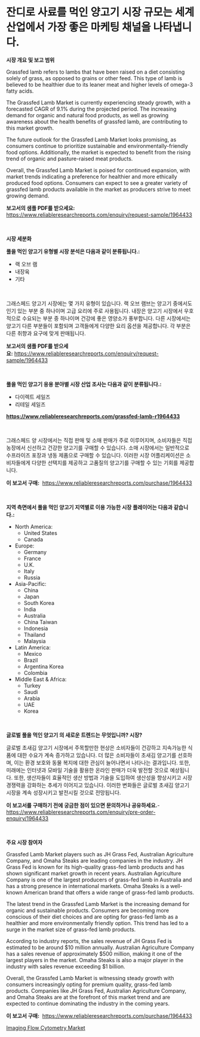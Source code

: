 <p><h1>잔디로 사료를 먹인 양고기 시장 규모는 세계 산업에서 가장 좋은 마케팅 채널을 나타냅니다.</h1></p><p><strong>시장 개요 및 보고 범위</strong></p>
<p><p>Grassfed lamb refers to lambs that have been raised on a diet consisting solely of grass, as opposed to grains or other feed. This type of lamb is believed to be healthier due to its leaner meat and higher levels of omega-3 fatty acids.</p><p>The Grassfed Lamb Market is currently experiencing steady growth, with a forecasted CAGR of 9.1% during the projected period. The increasing demand for organic and natural food products, as well as growing awareness about the health benefits of grassfed lamb, are contributing to this market growth.</p><p>The future outlook for the Grassfed Lamb Market looks promising, as consumers continue to prioritize sustainable and environmentally-friendly food options. Additionally, the market is expected to benefit from the rising trend of organic and pasture-raised meat products.</p><p>Overall, the Grassfed Lamb Market is poised for continued expansion, with market trends indicating a preference for healthier and more ethically produced food options. Consumers can expect to see a greater variety of grassfed lamb products available in the market as producers strive to meet growing demand.</p></p>
<p><strong>보고서의 샘플 PDF를 받으세요:</strong> <a href="https://www.reliableresearchreports.com/enquiry/request-sample/1964433">https://www.reliableresearchreports.com/enquiry/request-sample/1964433</a></p>
<p>&nbsp;</p>
<p><strong>시장 세분화</strong></p>
<p><strong>풀을 먹인 양고기 유형별 시장 분석은 다음과 같이 분류됩니다.:</strong></p>
<p><ul><li>랙 오브 램</li><li>내장육</li><li>기타</li></ul></p>
<p>&nbsp;</p>
<p><p>그래스페드 양고기 시장에는 몇 가지 유형이 있습니다. 랙 오브 램브는 양고기 중에서도 인기 있는 부분 중 하나이며 고급 요리에 주로 사용됩니다. 내장은 양고기 시장에서 우호적으로 수요되는 부분 중 하나이며 건강에 좋은 영양소가 풍부합니다. 다른 시장에서는 양고기 다른 부분들이 포함되며 고객들에게 다양한 요리 옵션을 제공합니다. 각 부분은 다른 취향과 요구에 맞게 판매됩니다.</p></p>
<p><strong>보고서의 샘플 PDF를 받으세요:</strong>&nbsp;<a href="https://www.reliableresearchreports.com/enquiry/request-sample/1964433">https://www.reliableresearchreports.com/enquiry/request-sample/1964433</a></p>
<p>&nbsp;</p>
<p><strong> 풀을 먹인 양고기 응용 분야별 시장 산업 조사는 다음과 같이 분류됩니다.:</strong></p>
<p><ul><li>다이렉트 세일즈</li><li>리테일 세일즈</li></ul></p>
<p><strong><a href="https://www.reliableresearchreports.com/grassfed-lamb-r1964433">https://www.reliableresearchreports.com/grassfed-lamb-r1964433</a></strong></p>
<p>&nbsp;</p>
<p><p>그래스페드 양 시장에서는 직접 판매 및 소매 판매가 주로 이루어지며, 소비자들은 직접 농장에서 신선하고 건강한 양고기를 구매할 수 있습니다. 소매 시장에서는 일반적으로 수프라이즈 포장과 냉동 제품으로 구매할 수 있습니다. 이러한 시장 어플리케이션은 소비자들에게 다양한 선택지를 제공하고 고품질의 양고기를 구매할 수 있는 기회를 제공합니다.</p></p>
<p><strong>이 보고서 구매:</strong>&nbsp; <a href="https://www.reliableresearchreports.com/purchase/1964433">https://www.reliableresearchreports.com/purchase/1964433</a></p>
<p>&nbsp;</p>
<p><strong>지역 측면에서 풀을 먹인 양고기 지역별로 이용 가능한 시장 플레이어는 다음과 같습니다.:</strong></p>
<p><ul>
    <li>
        North America:
        <ul>
            <li>United States</li>
            <li>Canada</li>
        </ul>
    </li>
    <li>
        Europe:
        <ul>
            <li>Germany</li>
            <li>France</li>
            <li>U.K.</li>
            <li>Italy</li>
            <li>Russia</li>
        </ul>
    </li>
    <li>
        Asia-Pacific:
        <ul>
            <li>China</li>
            <li>Japan</li>
            <li>South Korea</li>
            <li>India</li>
            <li>Australia</li>
            <li>China Taiwan</li>
            <li>Indonesia</li>
            <li>Thailand</li>
            <li>Malaysia</li>
        </ul>
    </li>
    <li>
        Latin America:
        <ul>
            <li>Mexico</li>
            <li>Brazil</li>
            <li>Argentina Korea</li>
            <li>Colombia</li>
        </ul>
    </li>
    <li>
        Middle East & Africa:
        <ul>
            <li>Turkey</li>
            <li>Saudi</li>
            <li>Arabia</li>
            <li>UAE</li>
            <li>Korea</li>
        </ul>
    </li>
    </ul></p>
<p>&nbsp;</p>
<p><strong>글로벌 풀을 먹인 양고기 의 새로운 트렌드는 무엇입니까? 시장?</strong></p>
<p><p>글로벌 초새김 양고기 시장에서 주목할만한 현상은 소비자들이 건강하고 지속가능한 식품에 대한 수요가 계속 증가하고 있습니다. 더 많은 소비자들이 초새김 양고기를 선호하며, 이는 환경 보호와 동물 복지에 대한 관심이 늘어나면서 나타나는 결과입니다. 또한, 미래에는 인터넷과 모바일 기술을 활용한 온라인 판매가 더욱 발전할 것으로 예상됩니다. 또한, 생산자들이 효율적인 생산 방법과 기술을 도입하여 생산성을 향상시키고 시장 경쟁력을 강화하는 추세가 이어지고 있습니다. 이러한 변화들은 글로벌 초새김 양고기 시장을 계속 성장시키고 발전시킬 것으로 전망됩니다.</p></p>
<p><strong>이 보고서를 구매하기 전에 궁금한 점이 있으면 문의하거나 공유하세요.</strong>- <a href="https://www.reliableresearchreports.com/enquiry/pre-order-enquiry/1964433">https://www.reliableresearchreports.com/enquiry/pre-order-enquiry/1964433</a></p>
<p>&nbsp;</p>
<p><strong>주요 시장 참여자</strong></p>
<p><p>Grassfed Lamb Market players such as JH Grass Fed, Australian Agriculture Company, and Omaha Steaks are leading companies in the industry. JH Grass Fed is known for its high-quality grass-fed lamb products and has shown significant market growth in recent years. Australian Agriculture Company is one of the largest producers of grass-fed lamb in Australia and has a strong presence in international markets. Omaha Steaks is a well-known American brand that offers a wide range of grass-fed lamb products.</p><p>The latest trend in the Grassfed Lamb Market is the increasing demand for organic and sustainable products. Consumers are becoming more conscious of their diet choices and are opting for grass-fed lamb as a healthier and more environmentally friendly option. This trend has led to a surge in the market size of grass-fed lamb products.</p><p>According to industry reports, the sales revenue of JH Grass Fed is estimated to be around $10 million annually. Australian Agriculture Company has a sales revenue of approximately $500 million, making it one of the largest players in the market. Omaha Steaks is also a major player in the industry with sales revenue exceeding $1 billion.</p><p>Overall, the Grassfed Lamb Market is witnessing steady growth with consumers increasingly opting for premium quality, grass-fed lamb products. Companies like JH Grass Fed, Australian Agriculture Company, and Omaha Steaks are at the forefront of this market trend and are expected to continue dominating the industry in the coming years.</p></p>
<p><strong>이 보고서 구매:</strong>&nbsp;&nbsp;<a href="https://www.reliableresearchreports.com/purchase/1964433">https://www.reliableresearchreports.com/purchase/1964433</a></p>
<p><p><a href="https://view.publitas.com/reportprime-1/imaging-flow-cytometry-market-size-focuses-on-market-dynamics-in-depth-analysis-and-future-projections-of-its-market-forecasted-for-period-from-2024-to-2031/">Imaging Flow Cytometry Market</a></p></p>